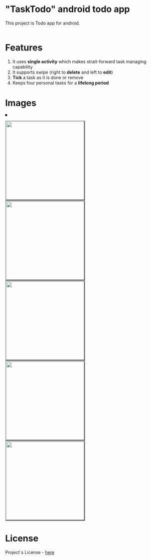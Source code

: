 
# "TaskTodo" android todo app
This project is Todo app for android.

<img alt="" src="https://img.shields.io/badge/license-MIT_license-blue"/>


# Features
1. It uses **single activity** which makes strait-forward task managing capability
2. It supports swipe (right to **delete** and left to **edit**)
3. **Tick** a task as it is done or remove
3. Keeps four personal tasks for a **lifelong period**


# Images

<img alt="" src="https://gitlab.com/Zulfiddinovich/tasktodo/-/raw/master/files/images/Main_photo_PlayMarket.jpg" style="border:3px solid black;"/>

<img alt="" src="https://gitlab.com/Zulfiddinovich/tasktodo/-/raw/master/files/images/1_.jpg" style="border:3px outset silver;" width="250"/>  <img alt="" src="https://gitlab.com/Zulfiddinovich/tasktodo/-/raw/master/files/images/2_.jpg" style="border:3px outset silver;" width="250"/>  <img alt="" src="https://gitlab.com/Zulfiddinovich/tasktodo/-/raw/master/files/images/3_.jpg" style="border:3px outset silver;" width="250"/>
<img alt="" src="https://gitlab.com/Zulfiddinovich/tasktodo/-/raw/master/files/images/4_.jpg" style="border:3px outset silver;" width="250"/>  <img alt="" src="https://gitlab.com/Zulfiddinovich/tasktodo/-/raw/master/files/images/5_.jpg" style="border:3px outset silver;" width="250"/>


# License
Project`s License - [here](https://gitlab.com/Zulfiddinovich/tasktodo/-/raw/master/LICENSE.txt)